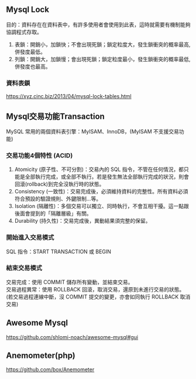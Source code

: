 ## Mysql Lock
  
目的：資料存在在資料表中，有許多使用者會使用到此表，這時就需要有機制能夠協調程式存取。

1.  表鎖：開銷小，加鎖快；不會出現死鎖；鎖定粒度大，發生鎖衝突的概率最高,併發度最低。  
2.  列鎖：開銷大，加鎖慢；會出現死鎖；鎖定粒度最小，發生鎖衝突的概率最低,併發度也最高。

### 資料表鎖
  https://xyz.cinc.biz/2013/04/mysql-lock-tables.html

## Mysql交易功能Transaction  
  
MySQL 常用的兩個資料表引擎：MyISAM、InnoDB，(MyISAM 不支援交易功能)  
  
  
### 交易功能4個特性 (ACID)  

1.  Atomicity (原子性、不可分割)：交易內的 SQL 指令，不管在任何情況，都只能是全部執行完成，或全部不執行。若是發生無法全部執行完成的狀況，則會回滾(rollback)到完全沒執行時的狀態。
2.  Consistency (一致性)：交易完成後，必須維持資料的完整性。所有資料必須符合預設的驗證規則、外鍵限制...等。
3.  Isolation (隔離性)：多個交易可以獨立、同時執行，不會互相干擾。這一點跟後面會提到的「隔離層級」有關。
4.  Durability (持久性)：交易完成後，異動結果須完整的保留。  
  
### 開始進入交易模式  
SQL 指令：START TRANSACTION 或 BEGIN  
  
### 結束交易模式
交易完成：使用 COMMIT 儲存所有變動，並結束交易。  
交易過程異常：使用 ROLLBACK 回滾，取消交易，還原到未進行交易的狀態。(若交易過程連線中斷，沒 COMMIT 提交的變更，亦會如同執行 ROLLBACK 取消交易)  


## Awesome Mysql  
https://github.com/shlomi-noach/awesome-mysql#gui

## Anemometer(php)  
https://github.com/box/Anemometer
